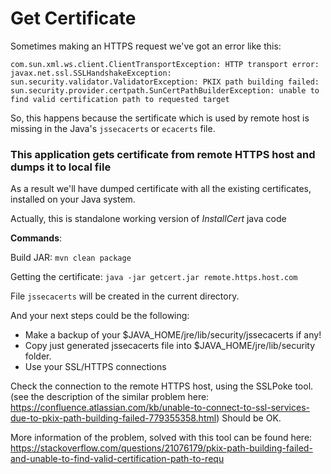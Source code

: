 # Get Certificate

Sometimes making an HTTPS request we've got an error like this:

```
com.sun.xml.ws.client.ClientTransportException: HTTP transport error: javax.net.ssl.SSLHandshakeException: sun.security.validator.ValidatorException: PKIX path building failed: sun.security.provider.certpath.SunCertPathBuilderException: unable to find valid certification path to requested target
```
So, this happens because the sertificate which is used by remote host is missing in the Java's `jssecacerts` or `ecacerts` file.

### This application gets certificate from remote HTTPS host and dumps it to local file

As a result we'll have dumped certificate with all the existing certificates, installed on your Java system. 

Actually, this is standalone working version of *InstallCert* java code

**Commands**:

Build JAR: `mvn clean package`

Getting the certificate: `java -jar getcert.jar remote.https.host.com`

File `jssecacerts` will be created in the current directory.

And your next steps could be the following:
- Make a backup of your $JAVA_HOME/jre/lib/security/jssecacerts if any!
- Copy just generated jssecacerts file into $JAVA_HOME/jre/lib/security folder.
- Use your SSL/HTTPS connections

Check the connection to the remote HTTPS host, using the SSLPoke tool. (see the description of the similar problem here:  https://confluence.atlassian.com/kb/unable-to-connect-to-ssl-services-due-to-pkix-path-building-failed-779355358.html) Should be OK.

More information of the problem, solved with this tool can be found here: https://stackoverflow.com/questions/21076179/pkix-path-building-failed-and-unable-to-find-valid-certification-path-to-requ
    
